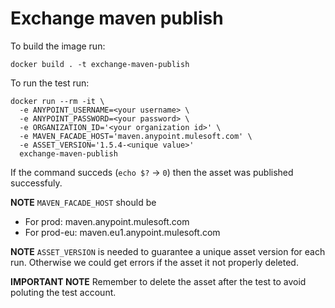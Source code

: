 
# Exchange maven publish

To build the image run:
```
docker build . -t exchange-maven-publish
```

To run the test run:
```
docker run --rm -it \
  -e ANYPOINT_USERNAME=<your username> \
  -e ANYPOINT_PASSWORD=<your password> \
  -e ORGANIZATION_ID='<your organization id>' \
  -e MAVEN_FACADE_HOST='maven.anypoint.mulesoft.com' \
  -e ASSET_VERSION='1.5.4-<unique value>'
  exchange-maven-publish
```

If the command succeds (`echo $?` -> `0`) then the asset was published successfuly.

**NOTE** `MAVEN_FACADE_HOST` should be
 - For prod: maven.anypoint.mulesoft.com
 - For prod-eu: maven.eu1.anypoint.mulesoft.com

 **NOTE** `ASSET_VERSION` is needed to guarantee a unique asset version for each run. Otherwise we could get errors if the asset it not properly deleted.


**IMPORTANT NOTE** Remember to delete the asset after the test to avoid poluting the test account.